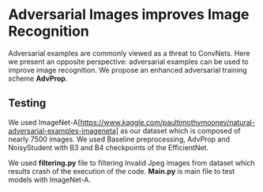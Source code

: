 # Adversarial Images improves Image Recognition
Adversarial examples are commonly viewed as a threat to ConvNets. Here we present an opposite perspective: adversarial examples can be used to improve image recognition. We propose an enhanced adversarial training scheme **AdvProp**.

## Testing
We used ImageNet-A[https://www.kaggle.com/paultimothymooney/natural-adversarial-examples-imageneta] as our dataset which is composed of nearly 7500 images.
We used Baseline preprocessing, AdvProp and NoisyStudent with B3 and B4 checkpoints of the EfficientNet. 


We used **filtering.py** file to filtering Invalid Jpeg images from dataset which results crash of the execution of the code. 
**Main.py** is main file to test models with ImageNet-A.

